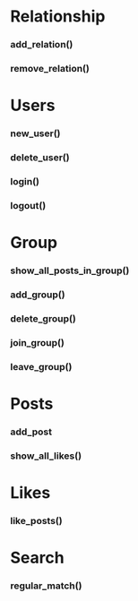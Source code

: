 
# Relationship
### add_relation()
### remove_relation()
# Users
### new_user()
### delete_user()
### login()
### logout()
# Group
### show_all_posts_in_group()
### add_group()
### delete_group()
### join_group()
### leave_group()
# Posts
### add_post
### show_all_likes()
# Likes
### like_posts()
# Search
### regular_match()
